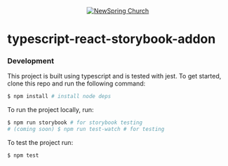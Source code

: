 <p align="center" >
  <a href="http://newspring.cc">
    <img src="https://s3.amazonaws.com/ns.images/newspring/icons/newspring-church-logo-black.png" alt="NewSpring Church" title="NewSpring Church" />
  </a>
</p>

typescript-react-storybook-addon
=======================
<!--[![Build Status](https://travis-ci.org/NewSpring/react-storybook-addon-backgrounds.svg?branch=travis)](https://travis-ci.org/NewSpring/react-storybook-addon-backgrounds) [![Coverage Status](https://coveralls.io/repos/github/NewSpring/react-storybook-addon-backgrounds/badge.svg?branch=master)](https://coveralls.io/github/NewSpring/react-storybook-addon-backgrounds?branch=master)

![React Storybook Screenshot](./.storybook/backgrounds.gif)-->

### Development

This project is built using typescript and is tested with jest. To get started, clone this repo and run the following command:

```bash
$ npm install # install node deps
```

To run the project locally, run:

```bash
$ npm run storybook # for storybook testing
# (coming soon) $ npm run test-watch # for testing
```

To test the project run:

```bash
$ npm test
```
